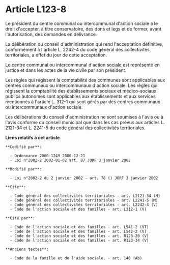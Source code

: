 # Article L123-8

Le président du centre communal ou intercommunal d'action sociale a le droit d'accepter, à titre conservatoire, des dons et
legs et de former, avant l'autorisation, des demandes en délivrance. 

La délibération du conseil d'administration qui rend l'acceptation définitive, conformément à l'article L. 2242-4 du code
général des collectivités territoriales, a effet du jour de cette acceptation. 

Le centre communal ou intercommunal d'action sociale est représenté en justice et dans les actes de la vie civile par son
président. 

Les règles qui régissent la comptabilité des communes sont applicables aux centres communaux ou intercommunaux d'action
sociale. Les règles qui régissent la comptabilité des établissements sociaux et médico-sociaux publics autonomes sont
applicables aux établissements et aux services mentionnés à l'article L. 312-1 qui sont gérés par des centres communaux ou
intercommunaux d'action sociale. 

Les délibérations du conseil d'administration ne sont soumises à l'avis ou à l'avis conforme du conseil municipal que dans
les cas prévus aux articles L. 2121-34 et L. 2241-5 du code général des collectivités territoriales.

**Liens relatifs à cet article**

	**Codifié par**:

	  - Ordonnance 2000-1249 2000-12-21
	  - Loi n°2002-2 2002-01-02 art. 87 JORF 3 janvier 2002

	**Modifié par**:

	  - Loi n°2002-2 du 2 janvier 2002 - art. 78 () JORF 3 janvier 2002

	**Cite**:

	  - Code général des collectivités territoriales - art. L2121-34 (M)
	  - Code général des collectivités territoriales - art. L2241-5 (M)
	  - Code général des collectivités territoriales - art. L2242-4 (V)
	  - Code de l'action sociale et des familles - art. L312-1 (V)

	**Cité par**:

	  - Code de l'action sociale et des familles - art. L541-2 (VT)
	  - Code de l'action sociale et des familles - art. L542-2 (V)
	  - Code de l'action sociale et des familles - art. R123-20 (V)
	  - Code de l'action sociale et des familles - art. R123-34 (V)

	**Anciens textes**:

	  - Code de la famille et de l'aide sociale. - art. 140 (Ab)
